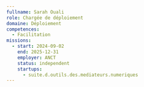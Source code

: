 ```yaml
---
fullname: Sarah Ouali
role: Chargée de déploiement
domaine: Déploiement
competences:
  - Facilitation
missions:
  - start: 2024-09-02
    end: 2025-12-31
    employer: ANCT
    status: independent
    startups:
      - suite.d.outils.des.mediateurs.numeriques
---
```

